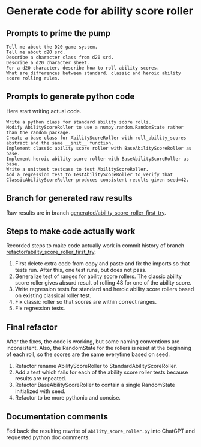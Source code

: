 # Generate code for ability score roller

## Prompts to prime the pump

    Tell me about the D20 game system.
    Tell me about d20 srd.
    Describe a character class from d20 srd.
    Describe a d20 character sheet.
    For a d20 character, describe how to roll ability scores.
    What are differences between standard, classic and heroic ability score rolling rules.

## Prompts to generate python code

Here start writing actual code.

    Write a python class for standard ability score rolls.
    Modify AbilityScoreRoller to use a numpy.random.RandomState rather than the random package.
    Create a base class for AbilityScoreRoller with roll_ability_scores abstract and the same __init__ function.
    Implement classic ability score roller with BaseAbilityScoreRoller as base.
    Implement heroic ability score roller with BaseAbilityScoreRoller as base.
    Write a unittest testcase to test AbilityScoreRoller.
    Add a regression test to TestAbilityScoreRoller to verify that ClassicAbilityScoreRoller produces consistent results given seed=42.

## Branch for generated raw results

Raw results are in branch [generated/ability_score_roller_first_try](https://github.com/newexo/d20-ai/tree/generated/ability_score_roller_first_try).

## Steps to make code actually work

Recorded steps to make code actually work in commit history of branch [refactor/ability_score_roller_first_try](https://github.com/newexo/d20-ai/tree/refactor/ability_score_roller_first_try).

1. First delete extra code from copy and paste and fix the imports so that tests run. After this, one test runs, but 
does not pass.
2. Generalize test of ranges for ability score rollers. The classic ability score roller gives absurd result of rolling 
48 for one of the ability score.
3. Write regression tests for standard and heroic ability score rollers based on existing classical roller test.
4. Fix classic roller so that scores are within correct ranges.
5. Fix regression tests.

## Final refactor

After the fixes, the code is working, but some naming conventions are inconsistent. Also, the RandomState for the 
rollers is reset at the beginning of each roll, so the scores are the same everytime based on seed.

1. Refactor rename AbilityScoreRoller to StandardAbilityScoreRoller.
2. Add a test which fails for each of the ability score roller tests because results are repeated.
3. Refactor BaseAbilityScoreRoller to contain a single RandomState initialized with seed.
4. Refactor to be more pythonic and concise.

## Documentation comments

Fed back the resulting rewrite of `ability_score_roller.py` into ChatGPT and requested python doc comments.
